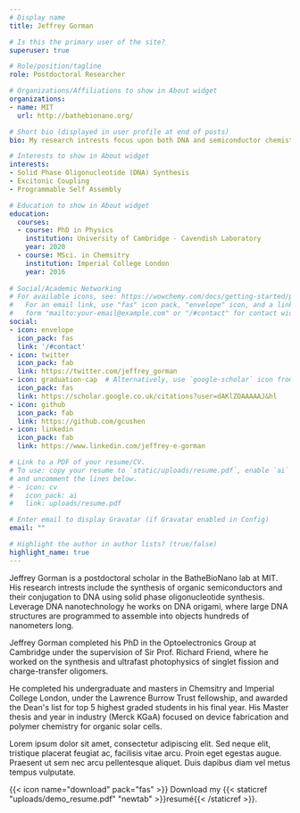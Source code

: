 ```yaml
---
# Display name
title: Jeffrey Gorman

# Is this the primary user of the site?
superuser: true

# Role/position/tagline
role: Postdoctoral Researcher

# Organizations/Affiliations to show in About widget
organizations:
- name: MIT
  url: http://bathebionano.org/

# Short bio (displayed in user profile at end of posts)
bio: My research intrests focus upon both DNA and semiconductor chemistry. I leverage DNA assembly and biological screening to both control and optimize spatial engineering between semiconductors for solar energy and quantum information science. 

# Interests to show in About widget
interests:
- Solid Phase Oligonucleotide (DNA) Synthesis
- Excitonic Coupling
- Programmable Self Assembly

# Education to show in About widget
education:
  courses:
  - course: PhD in Physics
    institution: University of Cambridge - Cavendish Laboratory
    year: 2020
  - course: MSci. in Chemsitry
    institution: Imperial College London
    year: 2016
 
# Social/Academic Networking
# For available icons, see: https://wowchemy.com/docs/getting-started/page-builder/#icons
#   For an email link, use "fas" icon pack, "envelope" icon, and a link in the
#   form "mailto:your-email@example.com" or "/#contact" for contact widget.
social:
- icon: envelope
  icon_pack: fas
  link: '/#contact'
- icon: twitter
  icon_pack: fab
  link: https://twitter.com/jeffrey_gorman
- icon: graduation-cap  # Alternatively, use `google-scholar` icon from `ai` icon pack
  icon_pack: fas
  link: https://scholar.google.co.uk/citations?user=dAKlZOAAAAAJ&hl
- icon: github
  icon_pack: fab
  link: https://github.com/gcushen
- icon: linkedin
  icon_pack: fab
  link: https://www.linkedin.com/jeffrey-e-gorman

# Link to a PDF of your resume/CV.
# To use: copy your resume to `static/uploads/resume.pdf`, enable `ai` icons in `params.toml`, 
# and uncomment the lines below.
# - icon: cv
#   icon_pack: ai
#   link: uploads/resume.pdf

# Enter email to display Gravatar (if Gravatar enabled in Config)
email: ""

# Highlight the author in author lists? (true/false)
highlight_name: true
---
```


Jeffrey Gorman is a postdoctoral scholar in the BatheBioNano lab at MIT. His research intrests include the synthesis of organic semiconductors and their conjugation to DNA using solid phase oligonucleotide synthesis. Leverage DNA nanotechnology he works on DNA origami, where large DNA structures are programmed to assemble into objects hundreds of nanometers long.

Jeffrey Gorman completed his PhD in the Optoelectronics Group at Cambridge under the supervision of Sir Prof. Richard Friend, where he worked on the synthesis and ultrafast photophysics of singlet fission and charge-transfer oligomers.

He completed his undergraduate and masters in Chemsitry and Imperial College London, under the Lawrence Burrow Trust fellowship, and awarded the Dean's list for top 5 highest graded students in his final year. His Master thesis and year in industry (Merck KGaA) focused on device fabrication and polymer chemistry for organic solar cells.

Lorem ipsum dolor sit amet, consectetur adipiscing elit. Sed neque elit, tristique placerat feugiat ac, facilisis vitae arcu. Proin eget egestas augue. Praesent ut sem nec arcu pellentesque aliquet. Duis dapibus diam vel metus tempus vulputate.

{{< icon name="download" pack="fas" >}} Download my {{< staticref "uploads/demo_resume.pdf" "newtab" >}}resumé{{< /staticref >}}.
